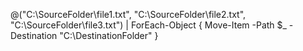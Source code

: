 @("C:\SourceFolder\file1.txt", "C:\SourceFolder\file2.txt", "C:\SourceFolder\file3.txt") | ForEach-Object { Move-Item -Path $_ -Destination "C:\DestinationFolder" }
